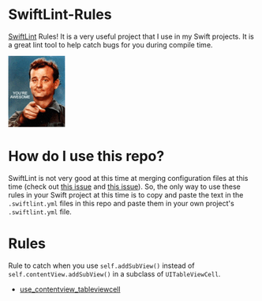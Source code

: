 # SwiftLint-Rules

[SwiftLint](https://github.com/realm/SwiftLint/) Rules! It is a very useful project that I use in my Swift projects. It is a great lint tool to help catch bugs for you during compile time. 

![SwiftLint is awesome gif](rules.gif)

# How do I use this repo?

SwiftLint is not very good at this time at merging configuration files at this time (check out [this issue](https://github.com/realm/SwiftLint/issues/1889) and [this issue](https://github.com/realm/SwiftLint/issues/1815)). So, the only way to use these rules in your Swift project at this time is to copy and paste the text in the `.swiftlint.yml` files in this repo and paste them in your own project's `.swiftlint.yml` file.

# Rules

Rule to catch when you use `self.addSubView()` instead of `self.contentView.addSubView()` in a subclass of `UITableViewCell`.

* [use_contentview_tableviewcell](use_contentview_tableviewcell/.swiftlint.yml)

